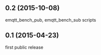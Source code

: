 
0.2 (2015-10-08)
-------------------------

emqtt_bench_pub, emqtt_bench_sub scripts

0.1 (2015-04-23)
-------------------------

first public release

